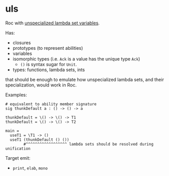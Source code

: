# uls

Roc with [unspecialized lambda set variables](https://www.notion.so/rwx/Non-linear-monomorphization-0b26991a028949a285ca77a8ffcff3c5#1930c4eadf08465f9c7b96469f11f664).

Has:

- closures
- prototypes (to represent abilities)
- variables
- isomorphic types (i.e. `Ack` is a value has the unique type `Ack`)
    - `()` is syntax sugar for `Unit`.
- types: functions, lambda sets, ints

that should be enough to emulate how unspecialized lambda sets, and their
specialization, would work in Roc.

Examples:

```
# equivalent to ability member signature
sig thunkDefault a : () -> () -> a

thunkDefault = \() -> \() -> T1
thunkDefault = \() -> \() -> T2

main =
  useT1 = \T1 -> ()
  useT1 (thunkDefault () ())
        #^^^^^^^^^^^^^^^^^^ lambda sets should be resolved during unification
```

Target emit:

- `print`, `elab`, `mono`
